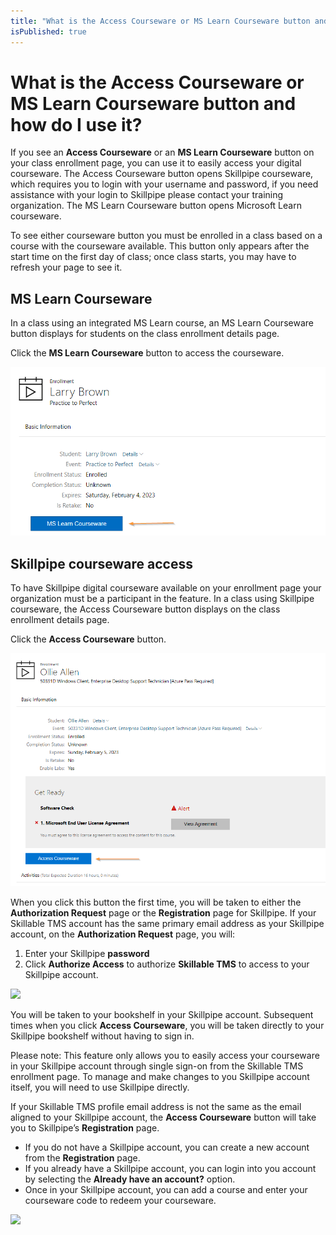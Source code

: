 ```yaml
---
title: "What is the Access Courseware or MS Learn Courseware button and how do I use it?"
isPublished: true
---
```


# What is the Access Courseware or MS Learn Courseware button and how do I use it?

If you see an **Access Courseware** or an **MS Learn Courseware** button on your class enrollment page, you can use it to easily access your digital courseware. The Access Courseware button opens Skillpipe courseware, which requires you to login with your username and password, if you need assistance with your login to Skillpipe please contact your training organization. The MS Learn Courseware button opens Microsoft Learn courseware. 

To see either courseware button you must be enrolled in a class based on a course with the courseware available. This button only appears after the start time on the first day of class; once class starts, you may have to refresh your page to see it.

## MS Learn Courseware
In a class using an integrated MS Learn course, an MS Learn Courseware button displays for students on the class enrollment details page. 

Click the **MS Learn Courseware** button to access the courseware.

![](/tms/images/mslearn-button.png)

## Skillpipe courseware access
To have Skillpipe digital courseware available on your enrollment page your organization must be a participant in the feature. In a class using Skillpipe courseware, the Access Courseware button displays on the class enrollment details page. 

Click the **Access Courseware** button.

![](/tms/images/access-couseware.png)

When you click this button the first time, you will be taken to either the **Authorization Request** page or the **Registration** page for Skillpipe. If your Skillable TMS account has the same primary email address as your Skillpipe account, on the **Authorization Request** page, you will:
1. Enter your Skillpipe **password**
1. Click **Authorize Access** to authorize **Skillable TMS** to access to your Skillpipe account. 

![](/tms/images/authorize-access.png)

You will be taken to your bookshelf in your Skillpipe account. Subsequent times when you click **Access Courseware**, you will be taken directly to your Skillpipe bookshelf without having to sign in.

Please note: This feature only allows you to easily access your courseware in your Skillpipe account through single sign-on from the Skillable TMS enrollment page. To manage and make changes to you Skillpipe account itself, you will need to use Skillpipe directly.

If your Skillable TMS profile email address is not the same as the email aligned to your Skillpipe account, the **Access Courseware** button will take you to Skillpipe’s **Registration** page. 
- If you do not have a Skillpipe account, you can create a new account from the **Registration** page.
- If you already have a Skillpipe account, you can login into you account by selecting the **Already have an account?** option. 
- Once in your Skillpipe account, you can add a course and enter your courseware code to redeem your courseware.

![](/tms/images/skillpipe-registration.png)
